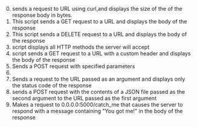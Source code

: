 0. sends a request to URL using curl,and displays the size of the of the response body in bytes.
1. This script sends a GET request to a URL and displays the body of the response
2. This script sends a DELETE request to a URL and displays the body of the response
3. script displays all HTTP methods the server will accept
4. script sends a GET request to a URL with a custom header and displays the body of the response
5. Sends a POST request with specified parameters
6. 
7.  Sends a request to the URL passed as an argument and displays only the status code of the response
8. sends a POST request with the contents of a JSON file passed as the second argument to the URL passed as the first argument
9. Makes a request to 0.0.0.0:5000/catch_me that causes the server to respond with a message containing "You got me!" in the body of the response
